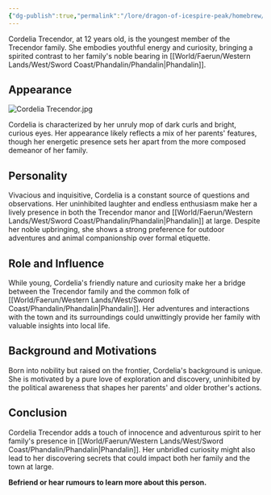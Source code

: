 ```yaml
---
{"dg-publish":true,"permalink":"/lore/dragon-of-icespire-peak/homebrew/npcs/phandalin/the-trecendor-family/cordelia-trecendor/"}
---
```


Cordelia Trecendor, at 12 years old, is the youngest member of the Trecendor family. She embodies youthful energy and curiosity, bringing a spirited contrast to her family's noble bearing in [[World/Faerun/Western Lands/West/Sword Coast/Phandalin/Phandalin\|Phandalin]].
## Appearance

![Cordelia Trecendor.jpg](/img/user/Images/Characters/npcs/Phandalin/Trecendor%20Family/Cordelia%20Trecendor.jpg)

Cordelia is characterized by her unruly mop of dark curls and bright, curious eyes. Her appearance likely reflects a mix of her parents' features, though her energetic presence sets her apart from the more composed demeanor of her family.

## Personality

Vivacious and inquisitive, Cordelia is a constant source of questions and observations. Her uninhibited laughter and endless enthusiasm make her a lively presence in both the Trecendor manor and [[World/Faerun/Western Lands/West/Sword Coast/Phandalin/Phandalin\|Phandalin]] at large. Despite her noble upbringing, she shows a strong preference for outdoor adventures and animal companionship over formal etiquette.

## Role and Influence

While young, Cordelia's friendly nature and curiosity make her a bridge between the Trecendor family and the common folk of [[World/Faerun/Western Lands/West/Sword Coast/Phandalin/Phandalin\|Phandalin]]. Her adventures and interactions with the town and its surroundings could unwittingly provide her family with valuable insights into local life.

## Background and Motivations

Born into nobility but raised on the frontier, Cordelia's background is unique. She is motivated by a pure love of exploration and discovery, uninhibited by the political awareness that shapes her parents' and older brother's actions.

## Conclusion

Cordelia Trecendor adds a touch of innocence and adventurous spirit to her family's presence in [[World/Faerun/Western Lands/West/Sword Coast/Phandalin/Phandalin\|Phandalin]]. Her unbridled curiosity might also lead to her discovering secrets that could impact both her family and the town at large.

**Befriend or hear rumours to learn more about this person.**